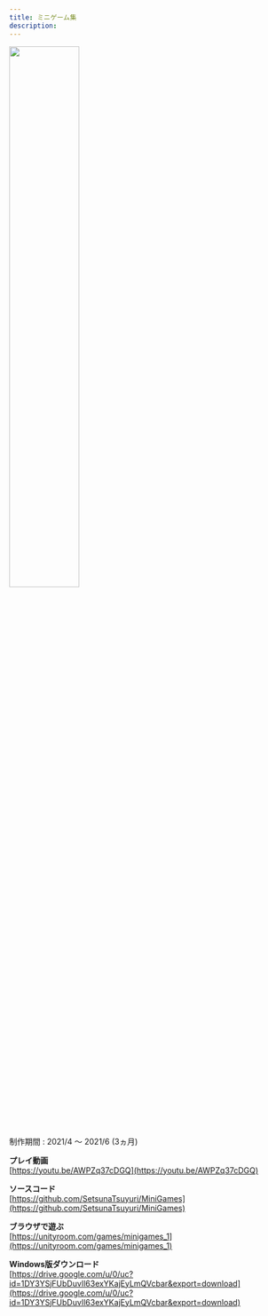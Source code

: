 ```yaml
---
title: ミニゲーム集
description: 
---
```


<img src="images/minigames_1.jpg" width="50%">

制作期間 : 2021/4 ～ 2021/6 (3ヵ月)

**プレイ動画**  
[https://youtu.be/AWPZq37cDGQ](https://youtu.be/AWPZq37cDGQ)

**ソースコード**  
[https://github.com/SetsunaTsuyuri/MiniGames](https://github.com/SetsunaTsuyuri/MiniGames)

**ブラウザで遊ぶ**  
[https://unityroom.com/games/minigames_1](https://unityroom.com/games/minigames_1)

**Windows版ダウンロード**  
[https://drive.google.com/u/0/uc?id=1DY3YSjFUbDuvIl63exYKajEyLmQVcbar&export=download](https://drive.google.com/u/0/uc?id=1DY3YSjFUbDuvIl63exYKajEyLmQVcbar&export=download)